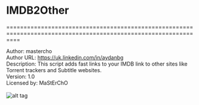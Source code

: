 # IMDB2Other
================================================================================================================


Author: mastercho <br />
Author URL: https://uk.linkedin.com/in/aydanbg <br />
Description: This script adds fast links to your IMDB link to other sites like Torrent trackers and Subtitle websites. <br />
Version: 1.0 <br />
Licensed by: MaStErChO <br />
<br />
![alt tag](http://i.imgur.com/GmiCr2c.png)

